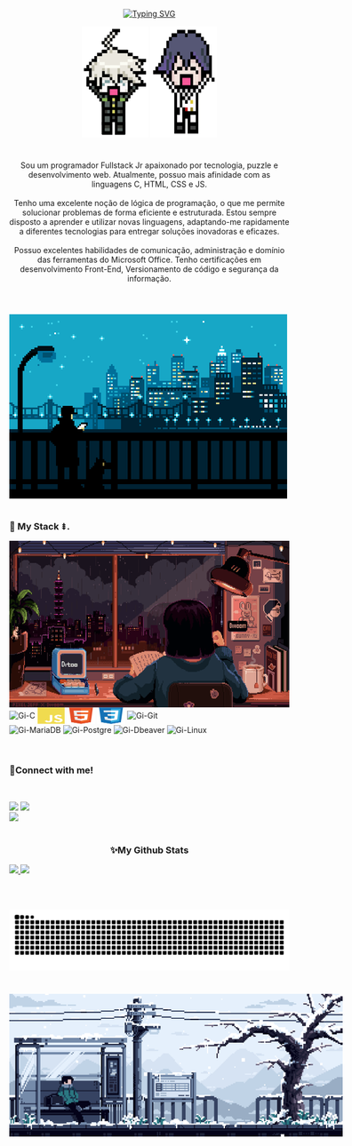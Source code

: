 
<div>
  <p align="center">
<a href="https://git.io/typing-svg"><img src="https://readme-typing-svg.herokuapp.com?font=Bebas+Neue&weight=500&size=23&pause=1000&color=B231F7&width=435&lines=HELLO+%F0%9F%91%8B%2C+I'm+Gildean+Monteiro+:D;‡+Welcome+to+my+profile!+^_^+‡" alt="Typing SVG" /></a>
</p>
</div>
<p align="center">
<img height="200" width="120" alt" " src="./src/header.gif">
<img height="200" width="120" alt" " src="./src/header..gif">
</p>

#

<div>
<p align="center">Sou um programador Fullstack Jr apaixonado por tecnologia, puzzle e desenvolvimento web. Atualmente, possuo mais afinidade com as linguagens C, HTML, CSS e JS.
<br>
<br>
Tenho uma excelente noção de lógica de programação, o que me permite solucionar problemas de forma eficiente e estruturada. Estou sempre disposto a aprender e utilizar novas linguagens,
adaptando-me rapidamente a diferentes tecnologias para entregar soluções inovadoras e eficazes.
<br>
<br>
Possuo excelentes habilidades de comunicação, administração e domínio das ferramentas do Microsoft Office. 
Tenho certificações em desenvolvimento Front-End, Versionamento de código e segurança da informação.
</p>
</div>

#

<br>
<img align="center" alt="Gi-gifCidade"  height="100%" src="./src/menu.gif" style="max-width: 600px; height: auto;" >

#

<div>
   <h3 align="left">
      🎯 My Stack ⇟.
   </h3>
  
<img align="right" alt="Gi-gifStudy"  height="300px" src="./src/study.gif">
<br>
<br>

  <div style="display: inline_block">
  
<br>
   <p align="left"> 
      <img align="center" alt="Gi-C" height="30" width="50" src="https://cdn.jsdelivr.net/gh/devicons/devicon@latest/icons/c/c-original.svg">
      <img align="center" alt="Gi-Js" height="30" width="50" src="https://raw.githubusercontent.com/devicons/devicon/master/icons/javascript/javascript-plain.svg">
      <img align="center" alt="Gi-HTML" height="30" width="50" src="https://raw.githubusercontent.com/devicons/devicon/master/icons/html5/html5-original.svg">
      <img align="center" alt="Gi-CSS" height="30" width="50" src="https://raw.githubusercontent.com/devicons/devicon/master/icons/css3/css3-original.svg">
      <img align="center" alt="Gi-Git" height="30" width="50" src="https://cdn.jsdelivr.net/gh/devicons/devicon@latest/icons/git/git-original.svg">
         <br>
      <img align="center" alt="Gi-MariaDB" height="30" width="50" src="https://cdn.jsdelivr.net/gh/devicons/devicon@latest/icons/mariadb/mariadb-original.svg">
      <img align="center" alt="Gi-Postgre" height="30" width="50" src="https://cdn.jsdelivr.net/gh/devicons/devicon@latest/icons/postgresql/postgresql-original.svg">
      <img align="center" alt="Gi-Dbeaver" height="30" width="50" src="https://cdn.jsdelivr.net/gh/devicons/devicon@latest/icons/dbeaver/dbeaver-original.svg">
      <img align="center" alt="Gi-Linux" height="30" width="50" src="https://cdn.jsdelivr.net/gh/devicons/devicon@latest/icons/linux/linux-original.svg">
   </p>
</div>
<br>
 <h3 align="left">
     📲Connect with me!
 </h3>
<br>
  <div>
    <p align="left">
    <a href="https://www.linkedin.com/in/gildean-monteiro-do-nascimento-55aa252b3/" target="_blank"><img src="https://img.shields.io/badge/-LinkedIn-%230077B5?style=for-the-badge&logo=linkedin&logoColor=white" target="_blank"></a> 
    <a href = "mailto:gmonteiro0808@gmail.com"><img src="https://img.shields.io/badge/-Gmail-%23333?style=for-the-badge&logo=gmail&logoColor=white" target="_blank"></a>
  <br>    
    <a href="https://instagram.com/gil_dkaiser" target="_blank"><img src="https://img.shields.io/badge/-Instagram-%23E4405F?style=for-the-badge&logo=instagram&logoColor=white" target="_blank"></a>
     </p>
  </div>
</div>

#

<div>
<h3 align="center">
  ✨My Github Stats
</h3>

   <p align="left">
      <a href="https://github.com/Everett-gi">
      <img height="180em" src="https://github-readme-stats.vercel.app/api?username=Everett-gi&show_icons=true&rank_icons=github&theme=dracula&include_all_commits=true&count_private=true&rank_icon=github"/>
      <img height="180em" src="https://github-readme-stats.vercel.app/api/top-langs/?username=Everett-gi&layout=compact&langs_count=16&theme=dracula"/>
      </p>
</div>
<br>
<br>    

   ![Snake animation](https://github.com/Everett-gi/Everret-gi/blob/output/github-contribution-grid-snake-dark.svg)

#

<img align="center" alt="Gi-gifCidade"  height="100%" src="./src/footer.gif" style="max-width: 600px; height: auto;" >

  
